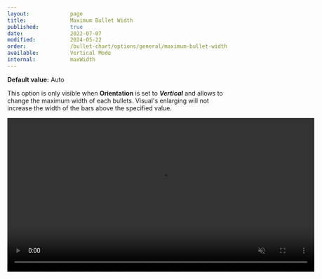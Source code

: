 ```yaml
---
layout:             page
title:              Maximum Bullet Width
published:          true
date:               2022-07-07
modified:   	    2024-05-22
order:              /bullet-chart/options/general/maximum-bullet-width
available:          Vertical Mode
internal:           maxWidth
---
```


**Default value:** Auto

This option is only visible when **Orientation** is set to ***Vertical*** and allows to change the maximum width of each bullets. Visual's enlarging will not increase the width of the bars above the specified value.

<video src="images/maximum-bullet-width.mp4" width="700" autoplay loop muted></video>